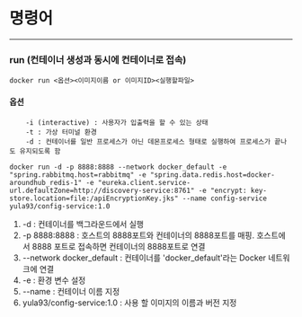 # 명령어

---

### run (컨테이너 생성과 동시에 컨테이너로 접속)
```text
docker run <옵션><이미지이름 or 이미지ID><실행할파일>
```
#### 옵션
        -i (interactive) : 사용자가 입출력을 할 수 있는 상태
        -t : 가상 터미널 환경
        -d : 컨테이너를 일반 프로세스가 아닌 데몬프로세스 형태로 실행하여 프로세스가 끝나도 유지되도록 함

```text
docker run -d -p 8888:8888 --network docker_default -e "spring.rabbitmq.host=rabbitmq" -e "spring.data.redis.host=docker-aroundhub_redis-1" -e "eureka.client.service-url.defaultZone=http://discovery-service:8761" -e "encrypt: key-store.location=file:/apiEncryptionKey.jks" --name config-service yula93/config-service:1.0
```
1. -d : 컨테이너를 백그라운드에서 실행
2. -p 8888:8888 : 호스트의 8888포트와 컨테이너의 8888포트를 매핑. 호스트에서 8888 포트로 접속하면 컨테이너의 8888포트로 연결
3. --network docker_default : 컨테이너를 'docker_default'라는 Docker 네트워크에 연결
4. -e : 환경 변수 설정
5. --name : 컨테이너 이름 지정
6. yula93/config-service:1.0 : 사용 할 이미지의 이름과 버전 지정